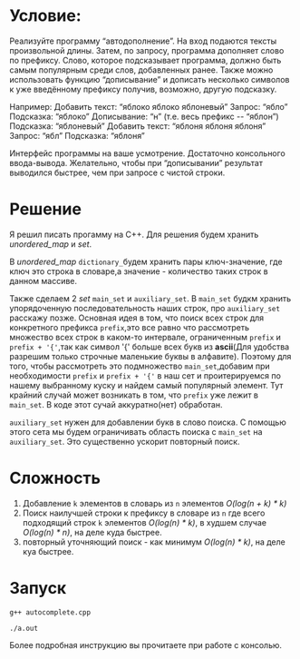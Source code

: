 # Условие:

Реализуйте программу “автодополнение”.  На вход подаются тексты произвольной длины. Затем, по запросу, программа дополняет слово по префиксу. Слово, которое подсказывает программа, должно быть самым популярным среди слов, добавленных ранее. Также можно использовать функцию “дописывание” и дописать несколько символов к уже введённому префиксу получив, возможно, другую подсказку.


Например:
Добавить текст: “яблоко яблоко яблоневый”
Запрос: “ябло”
Подсказка: “яблоко”
Дописывание: “н” (т.е. весь префикс -- “яблон”)
Подсказка: “яблоневый”
Добавить текст: “яблоня яблоня яблоня”
Запрос: “ябл”
Подсказка: “яблоня”
    
Интерфейс программы на ваше усмотрение. Достаточно консольного ввода-вывода. 
Желательно, чтобы при “дописывании” результат выводился быстрее, чем при запросе с чистой строки.

# Решение

Я решил писать прогамму на С++. Для решения будем хранить *unordered_map* и *set*. 

В *unordered_map* `dictionary_`будем хранить пары ключ-значение, где ключ это строка в словаре,а значение - количество таких строк в данном массиве.

Также сделаем 2 *set* `main_set` и `auxiliary_set`. В `main_set` будкм хранить упорядоченную последовательность наших строк, про `auxiliary_set` расскажу позже.
Основная идея в том, что поиск всех строк для конкретного префикса `prefix`,это все равно что рассмотреть множество всех строк в каком-то интервале, ограниченным `prefix` и `prefix + '{'`,так как символ '{' больше всех букв из 
**ascii**(Для удобства разрешим только строчные маленькие буквы в алфавите). Поэтому для того, чтобы рассмотреть это подмножество `main_set`,добавим при необходимости `prefix` и `prefix + '{'` в наш сет и проитерируемся по нашему выбранному куску и найдем самый популярный элемент. Тут крайний случай может возникать в том, что `prefix` уже лежит в `main_set`. В коде этот сучай аккуратно(нет) обработан. 

`auxiliary_set` нужен для добавлении букв в слово поиска. С помощью этого сета мы  будем ограничивать область поиска с `main_set` на `auxiliary_set`. Это существенно ускорит повторный поиск.

# Сложность

1. Добавление `k` элементов в словарь из `n` элементов *O(log(n + k) * k)*
2. Поиск наилучшей строки к префиксу в словаре из `n` где всего подходящий строк `k` элементов *O(log(n) * k)*, в худшем случае *O(log(n) * n)*, на деле куда быстрее.
3. повторный уточняющий поиск - как минимум *O(log(n) * k)*, на деле куа быстрее.

# Запуск

`g++ autocomplete.cpp`

`./a.out`

Более подробная инструкцию вы прочитаете при работе с консолью.



